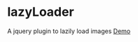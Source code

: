 # lazyLoader
A jquery plugin to lazily load images
[Demo](https://wufenfen.github.io/lazyLoader/test.html)
